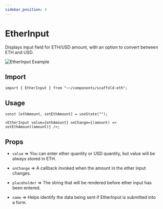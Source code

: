 ```yaml
---
sidebar_position: 4
---
```


# EtherInput

Displays input field for ETH/USD amount, with an option to convert between ETH and USD.

![EtherInput Example](/img/etherInput.png)

## Import

```tsx
import { EtherInput } from "~~/components/scaffold-eth";
```

## Usage

```tsx
const [ethAmount, setEthAmount] = useState("");

<EtherInput value={ethAmount} onChange={(amount) => setEthAmount(amount)} />;
```

## Props

- `value` => You can enter ether quantity or USD quantity, but value will be always stored in ETH.

- `onChange` => A callback invoked when the amount in the ether input changes.

- `placeholder` => The string that will be rendered before ether input has been entered.

- `name` => Helps identify the data being sent if EtherInput is submitted into a form.
